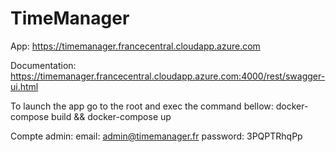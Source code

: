 # TimeManager

App: https://timemanager.francecentral.cloudapp.azure.com

Documentation: https://timemanager.francecentral.cloudapp.azure.com:4000/rest/swagger-ui.html


To launch the app go to the root and exec the command bellow:
docker-compose build && docker-compose up

Compte admin:
  email: admin@timemanager.fr
  password: 3PQPTRhqPp
